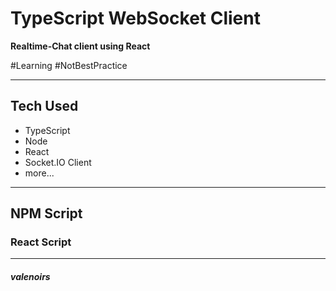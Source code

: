 # TypeScript WebSocket Client
**Realtime-Chat client using React**

#Learning #NotBestPractice

---

## Tech Used
- TypeScript
- Node
- React
- Socket.IO Client
- more...

---

## NPM Script

### React Script

---

##### _valenoirs_